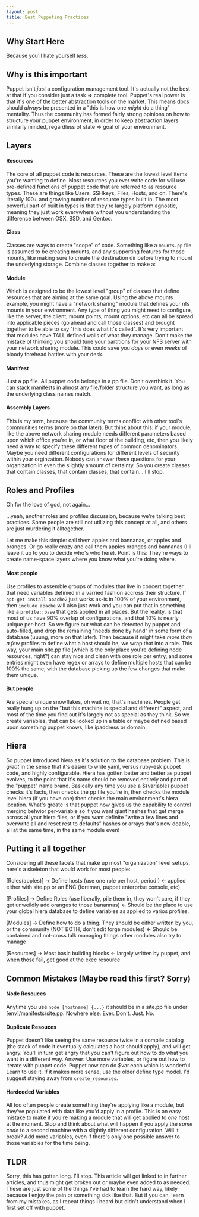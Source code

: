 ```yaml
---
layout: post
title: Best Puppeting Practices
---
```

## Why Start Here
Because you'll hate yourself _less_.

## Why is this important
Puppet isn't *just* a configuration management tool. It's actually not the best at that if you consider just a task => complete tool. Puppet's real power is that it's one of the better abstraction tools on the market. This means docs should _always_ be presented in a "this is how one _might_ do a thing" mentality. Thus the community has formed fairly strong opinions on how to structure your puppet environment, in order to keep abstraction layers similarly minded, regardless of state => goal of your environment.

## Layers
#### Resources
The core of all puppet code is resources. These are the lowest level items you're wanting to define. Most resources you ever write code for will use pre-defined functions of puppet code that are referred to as resource types. These are things like Users, SSHkeys, Files, Hosts, and on. There's literally 100+ and growing number of resource types built in. The most powerful part of built in types is that they're largely platform agnostic, meaning they just work everywhere without you understanding the difference between OSX, BSD, and Gentoo.
#### Class
Classes are ways to create "scope" of code. Something like a `mounts.pp` file is assumed to be creating mounts, and any supporting features for those mounts, like making sure to create the destination dir before trying to mount the underlying storage. Combine classes together to make a:
#### Module
Which is designed to be the lowest level "group" of classes that define resources that are aiming at the same goal. Using the above mounts example, you might have a "network sharing" module that defines your nfs mounts in your environment. Any type of thing you might need to configure, like the server, the client, mount points, mount options, etc can all be spread into applicable pieces (go ahead and call those classes) and brought together to be able to say "this does what it's called". It's very important that modules have TALL defined walls of what they manage. Don't make the mistake of thinking you should tune your partitions for your NFS server with your network sharing module. This could save you *days* or even *weeks* of bloody forehead battles with your desk.
#### Manifest
Just a pp file. All puppet code belongs in a pp file. Don't overthink it. You can stack manifests in almost any file/folder structure you want, as long as the underlying class names match.
#### Assembly Layers
This is my term, because the community terms conflict with other tool's communities terms (more on that later). But think about this: if your module, like the above network sharing module needs different parameters based upon which office you're in, or what floor of the building, etc, then you likely need a way to specify these different types of common denominators. Maybe you need different configurations for different levels of security within your orginzation. Nobody can answer _these_ questions for your organization in even the slightly amount of certainty. So you create classes that contain classes, that contain classes, that contain... I'll stop.

## Roles and Profiles
Oh for the love of god, not again...

...yeah, another roles and profiles discussion, because we're talking best practices. Some people are still not utilizing this concept at all, and others are just murdering it alltogether.

Let me make this simple: call them apples and bannanas, or apples and oranges. Or go really crazy and call them apples oranges and bannanas (I'll leave it up to you to decide who's who here). Point is this: They're ways to create name-space layers where you know what you're doing where.

#### Most people
Use profiles to assemble groups of modules that live in concert together that need variables definied in a varried fashion accross their structure. If `apt-get install apache2` just works as-is in 100% of your environment, then `include apache` will also just work and you can put that in something like a `profile::base` that gets applied in all places. But the reality, is that most of us have 90% overlap of configurations, and that 10% is nearly unique per-host. So we figure out what can be detected by puppet and auto-filled, and drop the remaining "needs done by hand" in some form of a database (uuung, more on that later). Then because it might take *more than a few* profiles to define what a host should be, we wrap that into a role. This way, your main site.pp file (which is the only place you're defining node resources, right?) can stay nice and clean with one role per entry, and some entries might even have regex or arrays to define multiple hosts that can be 100% the same, with the database picking up the few changes that make them unique.

#### But people
Are special unique snowflakes, oh wait no, that's machines. People get really hung up on the "but this machine is special and different" aspect, and most of the time you find out it's largely not as special as they think. So we create variables, that can be looked up in a table or maybe defined based upon something puppet knows, like ipaddress or domain.

## Hiera
So puppet introduced hiera as it's solution to the database problem. This is _great_ in the sense that it's easier to write yaml, versus ruby-esk puppet code, and highly configurable. Hiera has gotten better and better as puppet evolves, to the point that it's name should be removed entirely and part of the "puppet" name brand. Basically any time you use a ${variable} puppet checks it's facts, then checks the pp file you're in, then checks the module level hiera (if you have one) then checks the main environment's hiera location. What's greate is that puppet now gives us the capability to control merging behvior per-variable so if you want giant hashes that get merge across all your hiera files, or if you want definite "write a few lines and overwrite all and reset rest to defaults" hashes or arrays that's now doable, all at the same time, in the same module even!

## Putting it all together
Considering all these facets that make up most "organization" level setups, here's a skeleton that would work for most people:

[Roles(apples)] -> Define hosts (use one role per host, period!) <- applied either with site.pp or an ENC (foreman, puppet enterprise console, etc)

[Profiles] -> Define Roles (use liberally, pile them in, they won't care, if they get unweildly add oranges to those banannas) <- Should be the place to use your global hiera database to define variables as applied to varios profiles.

[Modules] -> Define how to do a thing. They should be either written by you, or the community (NOT BOTH, don't edit forge modules) <- Should be contained and not-cross talk managing things other modules also try to manage

[Resources] -> Most basic building blocks <- largely written by puppet, and when those fail, get good at the exec resource

## Common Mistakes (Maybe read this first? Sorry)
#### Node Resouces
Anytime you use `node [hostname] {...}` it should be in a site.pp file under [env]/manifests/site.pp. Nowhere else. Ever. Don't. Just. No.
#### Duplicate Resouces
Puppet doesn't like seeing the same resource twice in a compile catalog (the stack of code it eventually calculates a host should apply), and will get angry. You'll in turn get angry that you can't figure out how to do what you want in a different way. Answer: Use more variables, or figure out how to iterate with puppet code. Puppet now can do $var.each which is wonderful. Learn to use it. If it makes more sense, use the older define type model. I'd suggest staying away from `create_resources`.
#### Hardcoded Variables
All too often people create something they're applying like a module, but they've populated with data like you'd apply in a profile. This is an easy mistake to make if you're making a module that will get applied to _one_ host at the moment. Stop and think about what will happen if you apply the _same code_ to a second machine with a slightly different configuration. Will it break? Add more variables, even if there's only one possible answer to those variables for the time being.

## TLDR
Sorry, this has gotten long. I'll stop. This article will get linked to in further articles, and thus might get broken out or maybe even added to as needed. These are just some of the things I've had to learn the hard way, likely because I enjoy the pain or something sick like that. But if you can, learn from my mistakes, as I repeat things I heard but didn't understand when I first set off with puppet.
